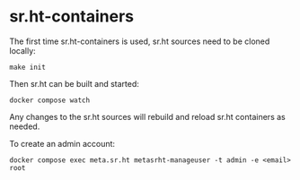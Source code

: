 # sr.ht-containers

The first time sr.ht-containers is used, sr.ht sources need to be cloned
locally:

    make init

Then sr.ht can be built and started:

    docker compose watch

Any changes to the sr.ht sources will rebuild and reload sr.ht containers as
needed.

To create an admin account:

    docker compose exec meta.sr.ht metasrht-manageuser -t admin -e <email> root

